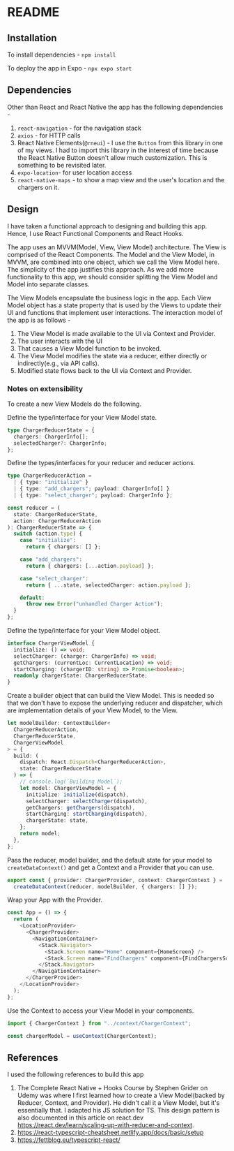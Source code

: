 # README

## Installation
To install dependencies -
```npm install```

To deploy the app in Expo -
```npx expo start```

## Dependencies
Other than React and React Native the app has the following dependencies - 

 1. `react-navigation` -  for the navigation stack
 2. `axios` - for HTTP calls
 3. React Native Elements(`@rneui`) - I use the `Button` from this library in one of my views. I had to import this library in the interest of time because the React Native Button doesn't allow much customization. This is something to be revisited later. 
 4. `expo-location`- for user location access
 5. `react-native-maps` - to show a map view and the user's location and the chargers on it. 

## Design
I have taken a functional approach to designing and building this app. Hence, I use React Functional Components and React Hooks.

  

The app uses an MVVM(Model, View, View Model) architecture. The View is comprised of the React Components. The Model and the View Model, in MVVM, are combined into one object, which we call the View Model here. The simplicity of the app justifies this approach. As we add more functionality to this app, we should consider splitting the View Model and Model into separate classes.

  

The View Models encapsulate the business logic in the app. Each View Model object has a state property that is used by the Views to update their UI and functions that implement user interactions. The interaction model of the app is as follows -

1.  The View Model is made available to the UI via Context and Provider.
2.  The user interacts with the UI
3.  That causes a View Model function to be invoked.
4.  The View Model modifies the state via a reducer, either directly or indirectly(e.g., via API calls).
5.  Modified state flows back to the UI via Context and Provider.

### Notes on extensibility
To create a new View Models do the following.

Define the type/interface for your View Model state.
```typescript
type ChargerReducerState = {
  chargers: ChargerInfo[];
  selectedCharger?: ChargerInfo;
};
```

Define the types/interfaces for your reducer and reducer actions.
```typescript
type ChargerReducerAction =
  | { type: "initialize" }
  | { type: "add_chargers"; payload: ChargerInfo[] }
  | { type: "select_charger"; payload: ChargerInfo };

const reducer = (
  state: ChargerReducerState,
  action: ChargerReducerAction
): ChargerReducerState => {
  switch (action.type) {
    case "initialize":
      return { chargers: [] };

    case "add_chargers":
      return { chargers: [...action.payload] };

    case "select_charger":
      return { ...state, selectedCharger: action.payload };

    default:
      throw new Error("unhandled Charger Action");
  }
};
```

Define the type/interface for your View Model object.
```typescript
interface ChargerViewModel {
  initialize: () => void;
  selectCharger: (charger: ChargerInfo) => void;
  getChargers: (currentLoc: CurrentLocation) => void;
  startCharging: (chargerID: string) => Promise<boolean>;
  readonly chargerState: ChargerReducerState;
}
```

Create a builder object that can build the View Model. This is needed so that we don't have to expose the underlying reducer and dispatcher, which are implementation details of your View Model,  to the View. 
```typescript
let modelBuilder: ContextBuilder<
  ChargerReducerAction,
  ChargerReducerState,
  ChargerViewModel
> = {
  build: (
    dispatch: React.Dispatch<ChargerReducerAction>,
    state: ChargerReducerState
  ) => {
    // console.log(`Building Model`);
    let model: ChargerViewModel = {
      initialize: initialize(dispatch),
      selectCharger: selectCharger(dispatch),
      getChargers: getChargers(dispatch),
      startCharging: startCharging(dispatch),
      chargerState: state,
    };
    return model;
  },
};
```

Pass the reducer, model builder, and the default state for your model to `createDataContext()` and get a Context and a Provider that you can use. 
```typescript
export const { provider: ChargerProvider, context: ChargerContext } =
  createDataContext(reducer, modelBuilder, { chargers: [] });
```

Wrap your App with the Provider.
```typescript
const App = () => {
  return (
    <LocationProvider>
      <ChargerProvider>
        <NavigationContainer>
          <Stack.Navigator>
            <Stack.Screen name="Home" component={HomeScreen} />
            <Stack.Screen name="FindChargers" component={FindChargersScreen} />
          </Stack.Navigator>
        </NavigationContainer>
      </ChargerProvider>
    </LocationProvider>
  );
};
```

Use the Context to access your View Model in your components.
```typescript
import { ChargerContext } from "../context/ChargerContext";

const chargerModel = useContext(ChargerContext);
```
## References
I used the following references to build this app
1. The Complete React Native + Hooks Course by Stephen Grider on Udemy was where I first learned how to create a View Model(backed by Reducer, Context, and Provider). He didn't call it a View Model, but it's essentially that. I adapted his JS solution for TS. This design pattern is also documented in this article on react.dev https://react.dev/learn/scaling-up-with-reducer-and-context. 
2. https://react-typescript-cheatsheet.netlify.app/docs/basic/setup 
3. https://fettblog.eu/typescript-react/




